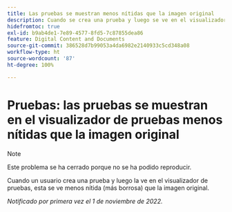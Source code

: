```yaml
---
title: Las pruebas se muestran menos nítidas que la imagen original
description: Cuando se crea una prueba y luego se ve en el visualizador de pruebas, esta se ve menos nítida (más borrosa) que la imagen original.
hidefromtoc: true
exl-id: b9ab4de1-7e89-4577-8fd5-7c87855dea86
feature: Digital Content and Documents
source-git-commit: 386528d7b99053a4da6982e2140933c5cd348a08
workflow-type: ht
source-wordcount: '87'
ht-degree: 100%

---
```


# Pruebas: las pruebas se muestran en el visualizador de pruebas menos nítidas que la imagen original

<!--This is on both the WF and WFP TOCs-->

>[!NOTE]
>
>Este problema se ha cerrado porque no se ha podido reproducir.

Cuando un usuario crea una prueba y luego la ve en el visualizador de pruebas, esta se ve menos nítida (más borrosa) que la imagen original.

_Notificado por primera vez el 1 de noviembre de 2022._
